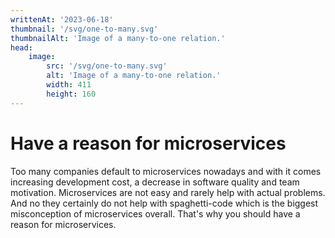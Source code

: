 ```yaml
---
writtenAt: '2023-06-18'
thumbnail: '/svg/one-to-many.svg'
thumbnailAlt: 'Image of a many-to-one relation.'
head:
    image:
        src: '/svg/one-to-many.svg'
        alt: 'Image of a many-to-one relation.'
        width: 411
        height: 160
---
```


# Have a reason for microservices

Too many companies default to microservices nowadays and with it comes increasing development cost, a decrease in software quality and team motivation. Microservices are not easy and rarely help with actual problems. And no they certainly do not help with spaghetti-code which is the biggest misconception of microservices overall. That's why you should have a reason for microservices.